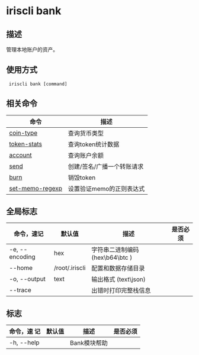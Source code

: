 # iriscli bank

## 描述

管理本地账户的资产。 

## 使用方式

```
 iriscli bank [command]
```

 
## 相关命令

| 命令                                   | 描述                    |
| ------------------------------------- | ---------------------- |
| [coin-type](coin-type.md)             | 查询货币类型             |
| [token-stats](token-stats.md)         | 查询token统计数据        |
| [account](account.md)                 | 查询账户余额             |
| [send](send.md)                       | 创建/签名/广播一个转账请求 |
| [burn](burn.md)                       | 销毁token               |
| [set-memo-regexp](set-memo-regexp.md) | 设置验证memo的正则表达式  |

## 全局标志

| 命令，速记              | 默认值          | 描述                                | 是否必须 |
| --------------------- | -------------- | ----------------------------------- | ------ |
| -e, --encoding        | hex            | 字符串二进制编码 (hex\b64\btc )       |         |
| --home                | /root/.iriscli | 配置和数据存储目录                     |        |
| -o, --output          | text           | 输出格式 (text\json)                 |         |
| --trace               |                | 出错时打印完整栈信息                   |         |

## 标志

| 命令，速 记  | 默认值  | 描述          | 是否必须   |
| ---------- | ------ | ------------ | --------- |
| -h, --help |        | Bank模块帮助  |            |
